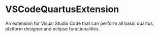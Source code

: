 # VSCodeQuartusExtension
An extension for Visual Studio Code that can perform all basic quartus, platform designer and eclipse functionalities.
